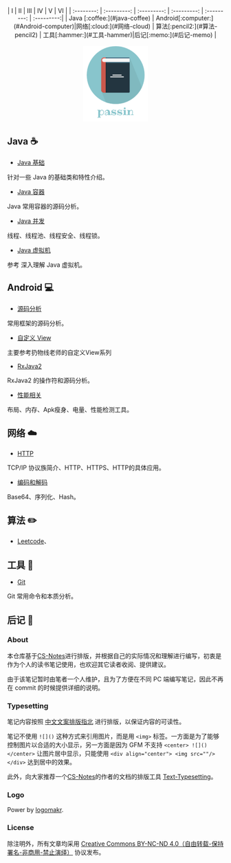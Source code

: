 
<center> 
| Ⅰ | Ⅱ | Ⅲ | Ⅳ | Ⅴ | Ⅵ | 
| :--------: | :---------: | :---------: | :---------: | :---------: | :---------:|
| Java [:coffee:](#java-coffee) | Android[:computer:](#Android-computer)|网络[:cloud:](#网络-cloud) | 算法[:pencil2:](#算法-pencil2) | 工具[:hammer:](#工具-hammer)|后记[:memo:](#后记-memo) |
</center>

<br>
<div align="center">
    <img src="pictures//LogoMakr_3qozGk.png" width="150px">
</div>


## Java :coffee:

- [Java 基础](https://github.com/passin95/LearningNotes/blob/master/notes/Java%20基础.md)

针对一些 Java 的基础类和特性介绍。

- [Java 容器](https://github.com/passin95/LearningNotes/blob/master/notes/Java%20容器.md)

Java 常用容器的源码分析。

- [Java 并发](https://github.com/passin95/LearningNotes/blob/master/notes/Java%20容器.md)

线程、线程池、线程安全、线程锁。

- [Java 虚拟机](https://github.com/passin95/LearningNotes/blob/master/notes/Java%20虚拟机.md)

参考 深入理解 Java 虚拟机。

## Android :computer:

- [源码分析](https://github.com/passin95/LearningNotes/blob/master/notes/源码分析.md)

常用框架的源码分析。

- [自定义 View](https://github.com/passin95/LearningNotes/blob/master/notes/自定义%20View.md)

主要参考扔物线老师的自定义View系列

- [RxJava2](https://github.com/passin95/LearningNotes/blob/master/notes/RxJava.md)

RxJava2 的操作符和源码分析。

- [性能相关](https://github.com/passin95/LearningNotes/blob/master/notes/性能相关.md)

布局、内存、Apk瘦身、电量、性能检测工具。

## 网络 :cloud:

- [HTTP](https://github.com/passin95/LearningNotes/blob/master/notes/HTTP.md)

TCP/IP 协议族简介、HTTP、HTTPS、HTTP的具体应用。

- [编码和解码](https://github.com/passin95/LearningNotes/blob/master/notes/编码和解码.md)

Base64、序列化、Hash。

## 算法 :pencil2:

- [Leetcode](https://github.com/passin95/LearningNotes/blob/master/notes/Leetcode.md)、

## 工具 :hammer:

- [Git](https://github.com/passin95/LearningNotes/blob/master/notes/Git.md)

Git 常用命令和本质分析。

## 后记 :memo:

### About

本仓库基于[CS-Notes](https://github.com/CyC2018/CS-Notes)进行排版，并根据自己的实际情况和理解进行编写，初衷是作为个人的读书笔记使用，也欢迎其它读者收阅、提供建议。

由于该笔记暂时由笔者一个人维护，且为了方便在不同 PC 端编写笔记，因此不再在 commit 的时候提供详细的说明。

### Typesetting

笔记内容按照 [中文文案排版指北](https://mazhuang.org/wiki/chinese-copywriting-guidelines/) 进行排版，以保证内容的可读性。

笔记不使用 `![]()` 这种方式来引用图片，而是用 `<img>` 标签。一方面是为了能够控制图片以合适的大小显示，另一方面是因为 GFM 不支持 `<center> ![]() </center>` 让图片居中显示，只能使用 `<div align="center"> <img src=""/> </div>` 达到居中的效果。

此外，向大家推荐一个[CS-Notes](https://github.com/CyC2018/CS-Notes)的作者的文档的排版工具 [Text-Typesetting](https://cyc2018.github.io/Text-Typesetting/)。

### Logo

Power by [logomakr](https://logomakr.com/).

### License

除注明外，所有文章均采用 [Creative Commons BY-NC-ND 4.0（自由转载-保持署名-非商用-禁止演绎）](https://creativecommons.org/licenses/by-nc-nd/4.0/deed.zh) 协议发布。

